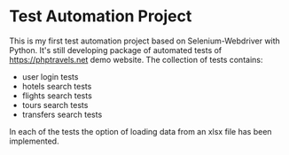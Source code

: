 # Test Automation Project

This is my first test automation project based on Selenium-Webdriver with Python. It's still developing package of automated tests of https://phptravels.net demo website.
The collection of tests contains:
- user login tests
- hotels search tests
- flights search tests
- tours search tests
- transfers search tests

In each of the tests the option of loading data from an xlsx file has been implemented.
